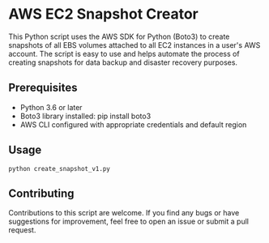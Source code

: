 # AWS EC2 Snapshot Creator
This Python script uses the AWS SDK for Python (Boto3) to create snapshots of all EBS volumes attached to all EC2 instances in a user's AWS account. The script is easy to use and helps automate the process of creating snapshots for data backup and disaster recovery purposes.
## Prerequisites
* Python 3.6 or later
* Boto3 library installed: pip install boto3
* AWS CLI configured with appropriate credentials and default region
## Usage
```
python create_snapshot_v1.py
```
## Contributing
Contributions to this script are welcome. If you find any bugs or have suggestions for improvement, feel free to open an issue or submit a pull request.
